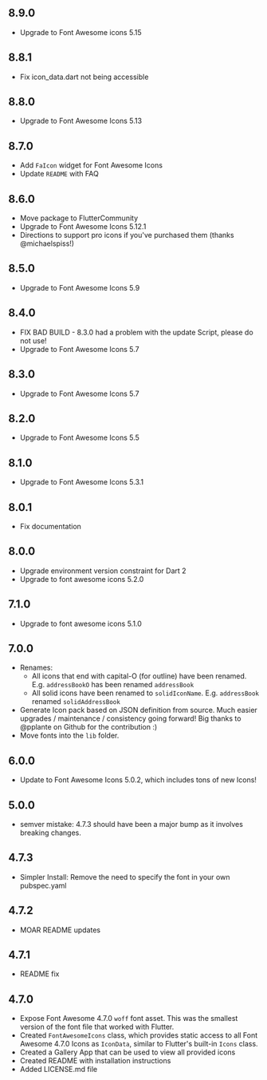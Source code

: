 ## 8.9.0
  * Upgrade to Font Awesome icons 5.15

## 8.8.1
  * Fix icon_data.dart not being accessible

## 8.8.0
  * Upgrade to Font Awesome Icons 5.13

## 8.7.0

  * Add `FaIcon` widget for Font Awesome Icons
  * Update `README` with FAQ

## 8.6.0
  * Move package to FlutterCommunity
  * Upgrade to Font Awesome Icons 5.12.1
  * Directions to support pro icons if you've purchased them (thanks @michaelspiss!)

## 8.5.0
  * Upgrade to Font Awesome Icons 5.9

## 8.4.0

  * FIX BAD BUILD - 8.3.0 had a problem with the update Script, please do not use!
  * Upgrade to Font Awesome Icons 5.7 
  
## 8.3.0

  * Upgrade to Font Awesome Icons 5.7

## 8.2.0

  * Upgrade to Font Awesome Icons 5.5
  
## 8.1.0

  * Upgrade to Font Awesome Icons 5.3.1

## 8.0.1

  * Fix documentation
  
## 8.0.0

  * Upgrade environment version constraint for Dart 2
  * Upgrade to font awesome icons 5.2.0

## 7.1.0

  * Upgrade to font awesome icons 5.1.0

## 7.0.0

* Renames:
  - All icons that end with capital-O (for outline) have been renamed. E.g. `addressBookO` has been renamed `addressBook` 
  - All solid icons have been renamed to `solidIconName`. E.g. `addressBook` renamed `solidAddressBook`
* Generate Icon pack based on JSON definition from source. Much easier upgrades / maintenance / consistency going forward! Big thanks to @pplante on Github for the contribution :)
* Move fonts into the `lib` folder.
  
## 6.0.0

* Update to Font Awesome Icons 5.0.2, which includes tons of new Icons!

## 5.0.0

* semver mistake: 4.7.3 should have been a major bump as it involves breaking changes.

## 4.7.3

* Simpler Install: Remove the need to specify the font in your own pubspec.yaml

## 4.7.2

* MOAR README updates

## 4.7.1

* README fix

## 4.7.0

* Expose Font Awesome 4.7.0 `woff` font asset. This was the smallest version of the font file that worked with Flutter. 
* Created `FontAwesomeIcons` class, which provides static access to all Font Awesome 4.7.0 Icons as `IconData`, similar to Flutter's built-in `Icons` class.
* Created a Gallery App that can be used to view all provided icons
* Created README with installation instructions
* Added LICENSE.md file
